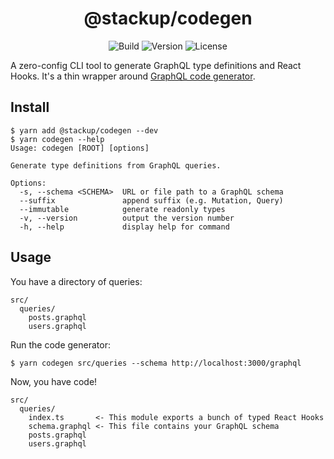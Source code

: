 <h1 align="center">@stackup/codegen</h1>

<div align="center">

![Build](https://github.com/rzane/codegen/workflows/CI/badge.svg)
![Version](https://img.shields.io/npm/v/@stackup/codegen)
![License](https://img.shields.io/npm/l/@stackup/codegen)

</div>

A zero-config CLI tool to generate GraphQL type definitions and React Hooks. It's a thin wrapper around [GraphQL code generator](https://graphql-code-generator.com/).

## Install

    $ yarn add @stackup/codegen --dev
    $ yarn codegen --help
    Usage: codegen [ROOT] [options]

    Generate type definitions from GraphQL queries.

    Options:
      -s, --schema <SCHEMA>  URL or file path to a GraphQL schema
      --suffix               append suffix (e.g. Mutation, Query)
      --immutable            generate readonly types
      -v, --version          output the version number
      -h, --help             display help for command

## Usage

You have a directory of queries:

    src/
      queries/
        posts.graphql
        users.graphql

Run the code generator:

    $ yarn codegen src/queries --schema http://localhost:3000/graphql

Now, you have code!

    src/
      queries/
        index.ts       <- This module exports a bunch of typed React Hooks
        schema.graphql <- This file contains your GraphQL schema
        posts.graphql
        users.graphql
